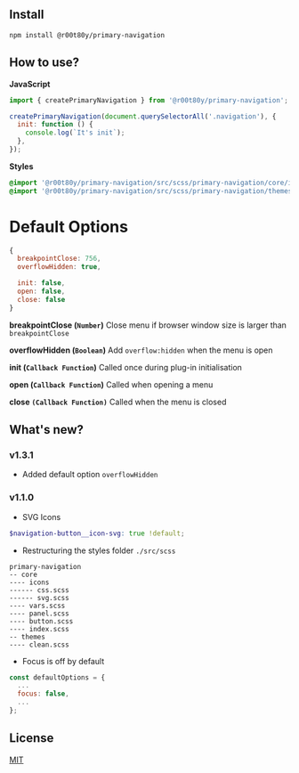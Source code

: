 ## Install
```console
npm install @r00t80y/primary-navigation
```
## How to use?
**JavaScript**
```js
import { createPrimaryNavigation } from '@r00t80y/primary-navigation';

createPrimaryNavigation(document.querySelectorAll('.navigation'), {
  init: function () {
    console.log(`It's init`);
  },
});
```
**Styles**
```scss
@import '@r00t80y/primary-navigation/src/scss/primary-navigation/core/index';
@import '@r00t80y/primary-navigation/src/scss/primary-navigation/themes/clean';
```
# Default Options
```js
{
  breakpointClose: 756,
  overflowHidden: true,

  init: false,
  open: false,
  close: false
}
```

**breakpointClose (`Number`)**
Close menu if browser window size is larger than `breakpointClose`

**overflowHidden (`Boolean`)**
Add `overflow:hidden` when the menu is open

**init (`Callback Function`)**
Called once during plug-in initialisation

**open (`Callback Function`)**
Called when opening a menu

**close `(Callback Function)`**
Called when the menu is closed

## What's new?
### v1.3.1
- Added default option `overflowHidden`
### v1.1.0
- SVG Icons
```scss
$navigation-button__icon-svg: true !default;
```
- Restructuring the styles folder `./src/scss`
```
primary-navigation
-- core
---- icons
------ css.scss
------ svg.scss
---- vars.scss
---- panel.scss
---- button.scss
---- index.scss
-- themes
---- clean.scss
```
- Focus is off by default
```js
const defaultOptions = {
  ...
  focus: false,
  ...
};
```

## License
[MIT](./LICENSE)
